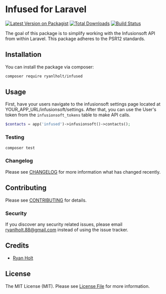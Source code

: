 # Infused for Laravel

[![Latest Version on Packagist](https://img.shields.io/packagist/v/ryanlholt/infused.svg?style=flat-square&logo=packagist)](https://packagist.org/packages/ryanlholt/infused)
[![Total Downloads](https://img.shields.io/packagist/dt/ryanlholt/infused.svg?style=flat-square)](https://packagist.org/packages/ryanlholt/infused)
[![Build Status](https://github.styleci.io/repos/7548986/shield)](https://github.styleci.io/repos/7548986)

The goal of this package is to simplify working with the Infusionsoft API from within Laravel. This package adheres to the PSR12 standards.
## Installation

You can install the package via composer:

```bash
composer require ryanlholt/infused
```

## Usage
First, have your users navigate to the infusionsoft settings page located at YOUR_APP_URL/infusionsoft/settings. After that, you can use the User's token from the `infusionsoft_tokens` table to make API calls.
``` php
$contacts = app('infused')->infusionsoft()->contacts();
```

### Testing

``` bash
composer test
```

### Changelog

Please see [CHANGELOG](CHANGELOG.md) for more information what has changed recently.

## Contributing

Please see [CONTRIBUTING](CONTRIBUTING.md) for details.

### Security

If you discover any security related issues, please email ryanlholt.88@gmail.com instead of using the issue tracker.

## Credits

- [Ryan Holt](https://github.com/ryanlholt)

## License

The MIT License (MIT). Please see [License File](LICENSE.md) for more information.
